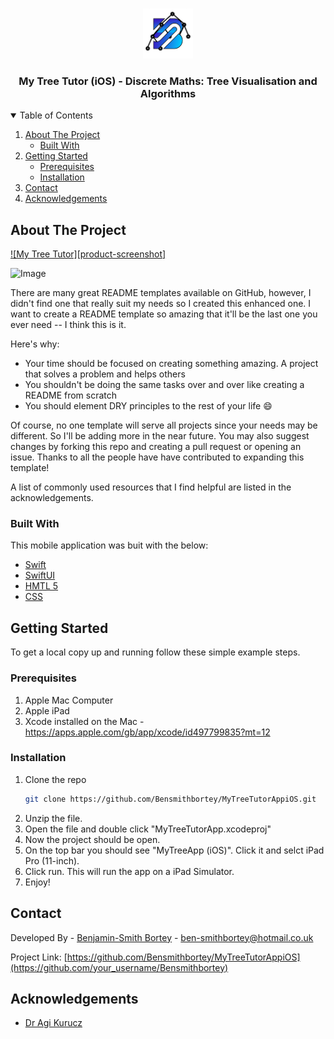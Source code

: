 <!-- PROJECT LOGO -->
<br />
<p align="center">
  <a href="https://github.com/othneildrew/Best-README-Template">
    <img src="https://github.com/Bensmithbortey/MyTreeTutorAppiOS/blob/main/Shared/Assets.xcassets/AppIcon.appiconset/Icon-App-83.5x83.5%402x.png" alt="Logo" width="80" height="80">
  </a>

  <h3 align="center">My Tree Tutor (iOS) - Discrete Maths:  Tree Visualisation and Algorithms</h3>

<!-- TABLE OF CONTENTS -->
<details open="open">
  <summary>Table of Contents</summary>
  <ol>
    <li>
      <a href="#about-the-project">About The Project</a>
      <ul>
        <li><a href="#built-with">Built With</a></li>
      </ul>
    </li>
    <li>
      <a href="#getting-started">Getting Started</a>
      <ul>
        <li><a href="#prerequisites">Prerequisites</a></li>
        <li><a href="#installation">Installation</a></li>
      </ul>
    </li>
    <li><a href="#contact">Contact</a></li>
    <li><a href="#acknowledgements">Acknowledgements</a></li>
  </ol>
</details>



<!-- ABOUT THE PROJECT -->
## About The Project

[![My Tree Tutor][product-screenshot]](https://github.com/Bensmithbortey/MyTreeTutorAppiOS/blob/main/MyTreeTutor-TreeVisualiser.png)

<img src="https://https://github.com/Bensmithbortey/MyTreeTutorAppiOS/blob/main/MyTreeTutor-TreeVisualiser.png" alt="Image" width="500" height="400">

There are many great README templates available on GitHub, however, I didn't find one that really suit my needs so I created this enhanced one. I want to create a README template so amazing that it'll be the last one you ever need -- I think this is it.

Here's why:
* Your time should be focused on creating something amazing. A project that solves a problem and helps others
* You shouldn't be doing the same tasks over and over like creating a README from scratch
* You should element DRY principles to the rest of your life :smile:

Of course, no one template will serve all projects since your needs may be different. So I'll be adding more in the near future. You may also suggest changes by forking this repo and creating a pull request or opening an issue. Thanks to all the people have have contributed to expanding this template!

A list of commonly used resources that I find helpful are listed in the acknowledgements.

### Built With

This mobile application was buit with the below: 
* [Swift](https://developer.apple.com/swift/)
* [SwiftUI](https://developer.apple.com/xcode/swiftui/)
* [HMTL 5](https://html.spec.whatwg.org)
* [CSS](https://developer.mozilla.org/en-US/docs/Learn/Getting_started_with_the_web/CSS_basics)



<!-- GETTING STARTED -->
## Getting Started

To get a local copy up and running follow these simple example steps.

### Prerequisites

1. Apple Mac Computer
2. Apple iPad
3. Xcode installed on the Mac - https://apps.apple.com/gb/app/xcode/id497799835?mt=12

### Installation

1. Clone the repo
   ```sh
   git clone https://github.com/Bensmithbortey/MyTreeTutorAppiOS.git
   ```
2. Unzip the file.
3. Open the file and double click "MyTreeTutorApp.xcodeproj"
4. Now the project should be open.
5. On the top bar you should see "MyTreeApp (iOS)". Click it and selct iPad Pro (11-inch).
6. Click run. This will run the app on a iPad Simulator.
7. Enjoy!


<!-- CONTACT -->
## Contact

Developed By - [Benjamin-Smith Bortey](https://twitter.com/majorbenbo) - ben-smithbortey@hotmail.co.uk

Project Link: [https://github.com/Bensmithbortey/MyTreeTutorAppiOS](https://github.com/your_username/Bensmithbortey)



<!-- ACKNOWLEDGEMENTS -->
## Acknowledgements
* [Dr Agi Kurucz](https://www.kcl.ac.uk/people/agi-kurucz)
